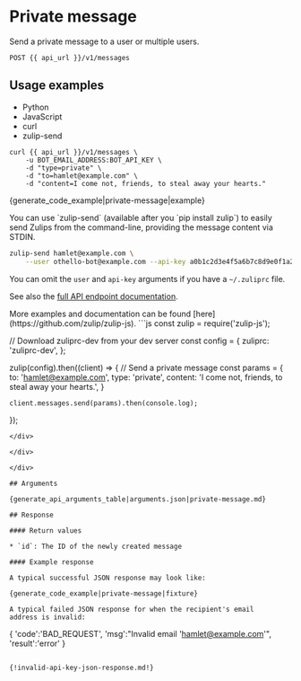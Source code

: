 # Private message

Send a private message to a user or multiple users.

`POST {{ api_url }}/v1/messages`

## Usage examples
<div class="code-section" markdown="1">
<ul class="nav">
<li data-language="python">Python</li>
<li data-language="javascript">JavaScript</li>
<li data-language="curl">curl</li>
<li data-language="zulip-send">zulip-send</li>
</ul>
<div class="blocks">

<div data-language="curl" markdown="1">

```
curl {{ api_url }}/v1/messages \
    -u BOT_EMAIL_ADDRESS:BOT_API_KEY \
    -d "type=private" \
    -d "to=hamlet@example.com" \
    -d "content=I come not, friends, to steal away your hearts."
```
</div>

<div data-language="python" markdown="1">

{generate_code_example|private-message|example}

</div>

<div data-language="zulip-send" markdown="1"> You can use `zulip-send`
(available after you `pip install zulip`) to easily send Zulips from
the command-line, providing the message content via STDIN.

```bash
zulip-send hamlet@example.com \
    --user othello-bot@example.com --api-key a0b1c2d3e4f5a6b7c8d9e0f1a2b3c4d5
```

You can omit the `user` and `api-key` arguments if you have a `~/.zuliprc` file.

See also the [full API endpoint documentation](/api).
</div>

<div data-language="javascript" markdown="1">
More examples and documentation can be found [here](https://github.com/zulip/zulip-js).
```js
const zulip = require('zulip-js');

// Download zuliprc-dev from your dev server
const config = {
    zuliprc: 'zuliprc-dev',
};

zulip(config).then((client) => {
    // Send a private message
    const params = {
        to: 'hamlet@example.com',
        type: 'private',
        content: 'I come not, friends, to steal away your hearts.',
    }

    client.messages.send(params).then(console.log);
});

```
</div>

</div>

</div>

## Arguments

{generate_api_arguments_table|arguments.json|private-message.md}

## Response

#### Return values

* `id`: The ID of the newly created message

#### Example response

A typical successful JSON response may look like:

{generate_code_example|private-message|fixture}

A typical failed JSON response for when the recipient's email
address is invalid:

```
{
    'code':'BAD_REQUEST',
    'msg':"Invalid email 'hamlet@example.com'",
    'result':'error'
}
```

{!invalid-api-key-json-response.md!}
